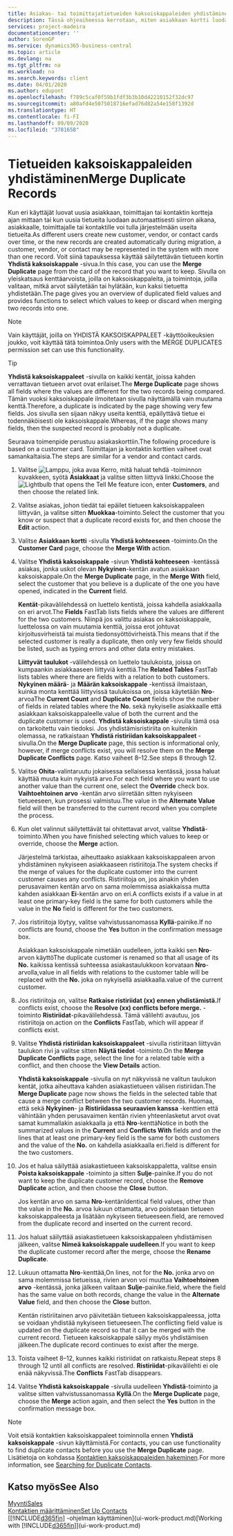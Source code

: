 ```yaml
---
title: Asiakas- tai toimittajatietueiden kaksoiskappaleiden yhdistäminen | Microsoft Docs
description: Tässä ohjeaiheessa kerrotaan, miten asiakkaan kortti luodaan rekisteröimään tietoja kustakin uudesta asiakkaasta, jolle myyt.
services: project-madeira
documentationcenter: ''
author: SorenGP
ms.service: dynamics365-business-central
ms.topic: article
ms.devlang: na
ms.tgt_pltfrm: na
ms.workload: na
ms.search.keywords: client
ms.date: 04/01/2020
ms.author: edupont
ms.openlocfilehash: f789c5caf0f59b1fdf3b3b10d42210152f32dc97
ms.sourcegitcommit: a80afd4e5075018716efad76d82a54e158f1392d
ms.translationtype: HT
ms.contentlocale: fi-FI
ms.lasthandoff: 09/09/2020
ms.locfileid: "3781658"
---
```

# <a name="merge-duplicate-records"></a><span data-ttu-id="172d4-103">Tietueiden kaksoiskappaleiden yhdistäminen</span><span class="sxs-lookup"><span data-stu-id="172d4-103">Merge Duplicate Records</span></span>
<span data-ttu-id="172d4-104">Kun eri käyttäjät luovat uusia asiakkaan, toimittajan tai kontaktin kortteja ajan mittaan tai kun uusia tietueita luodaan automaattisesti siirron aikana, asiakkaalle, toimittajalle tai kontaktille voi tulla järjestelmään useita tietueita.</span><span class="sxs-lookup"><span data-stu-id="172d4-104">As different users create new customer, vendor, or contact cards over time, or the new records are created automatically during migration, a customer, vendor, or contact may be represented in the system with more than one record.</span></span> <span data-ttu-id="172d4-105">Voit siinä tapauksessa käyttää säilytettävän tietueen kortin **Yhdistä kaksoiskappale** -sivua.</span><span class="sxs-lookup"><span data-stu-id="172d4-105">In this case, you can use the **Merge Duplicate** page from the card of the record that you want to keep.</span></span> <span data-ttu-id="172d4-106">Sivulla on yleiskatsaus kenttäarvoista, joilla on kaksoiskappaleita, ja toimintoja, joilla valitaan, mitkä arvot säilytetään tai hylätään, kun kaksi tietuetta yhdistetään.</span><span class="sxs-lookup"><span data-stu-id="172d4-106">The page gives you an overview of duplicated field values and provides functions to select which values to keep or discard when merging two records into one.</span></span>

> [!NOTE]
> <span data-ttu-id="172d4-107">Vain käyttäjät, joilla on YHDISTÄ KAKSOISKAPPALEET -käyttöoikeuksien joukko, voit käyttää tätä toimintoa.</span><span class="sxs-lookup"><span data-stu-id="172d4-107">Only users with the MERGE DUPLICATES permission set can use this functionality.</span></span>

> [!TIP]
> <span data-ttu-id="172d4-108">**Yhdistä kaksoiskappaleet** -sivulla on kaikki kentät, joissa kahden verrattavan tietueen arvot ovat erilaiset.</span><span class="sxs-lookup"><span data-stu-id="172d4-108">The **Merge Duplicate** page shows all fields where the values are different for the two records being compared.</span></span> <span data-ttu-id="172d4-109">Tämän vuoksi kaksoiskappale ilmoitetaan sivulla näyttämällä vain muutama kenttä.</span><span class="sxs-lookup"><span data-stu-id="172d4-109">Therefore, a duplicate is indicated by the page showing very few fields.</span></span> <span data-ttu-id="172d4-110">Jos sivulla sen sijaan näkyy useita kenttiä, epäilyttävä tietue ei todennäköisesti ole kaksoiskappale.</span><span class="sxs-lookup"><span data-stu-id="172d4-110">Whereas, if the page shows many fields, then the suspected record is probably not a duplicate.</span></span>

<span data-ttu-id="172d4-111">Seuraava toimenpide perustuu asiakaskorttiin.</span><span class="sxs-lookup"><span data-stu-id="172d4-111">The following procedure is based on a customer card.</span></span> <span data-ttu-id="172d4-112">Toimittajan ja kontaktin korttien vaiheet ovat samankaltaisia.</span><span class="sxs-lookup"><span data-stu-id="172d4-112">The steps are similar for a vendor  and contact cards.</span></span>

1. <span data-ttu-id="172d4-113">Valitse ![Lamppu, joka avaa Kerro, mitä haluat tehdä -toiminnon](media/ui-search/search_small.png "Kerro, mitä haluat tehdä") kuvakkeen, syötä **Asiakkaat** ja valitse sitten liittyvä linkki.</span><span class="sxs-lookup"><span data-stu-id="172d4-113">Choose the ![Lightbulb that opens the Tell Me feature](media/ui-search/search_small.png "Tell me what you want to do") icon, enter **Customers**, and then choose the related link.</span></span>
2. <span data-ttu-id="172d4-114">Valitse asiakas, johon tiedät tai epäilet tietueen kaksoiskappaleen liittyvän, ja valitse sitten **Muokkaa**-toiminto.</span><span class="sxs-lookup"><span data-stu-id="172d4-114">Select the customer that you know or suspect that a duplicate record exists for, and then choose the **Edit** action.</span></span>
3. <span data-ttu-id="172d4-115">Valitse **Asiakkaan kortti** -sivulla **Yhdistä kohteeseen** -toiminto.</span><span class="sxs-lookup"><span data-stu-id="172d4-115">On the **Customer Card** page, choose the **Merge With** action.</span></span>
4. <span data-ttu-id="172d4-116">Valitse **Yhdistä kaksoiskappale** -sivun **Yhdistä kohteeseen** -kentässä asiakas, jonka uskot olevan **Nykyinen**-kentän avatun asiakkaan kaksoiskappale.</span><span class="sxs-lookup"><span data-stu-id="172d4-116">On the **Merge Duplicate** page, in the **Merge With** field, select the customer that you believe is a duplicate of the one you have opened, indicated in the **Current** field.</span></span>

    <span data-ttu-id="172d4-117">**Kentät**-pikavälilehdessä on luettelo kentistä, joissa kahdella asiakkaalla on eri arvot.</span><span class="sxs-lookup"><span data-stu-id="172d4-117">The **Fields** FastTab lists fields where the values are different for the two customers.</span></span> <span data-ttu-id="172d4-118">Niinpä jos valittu asiakas on kaksoiskappale, luettelossa on vain muutamia kenttiä, joissa erot johtuvat kirjoitusvirheistä tai muista tiedonsyöttövirheistä.</span><span class="sxs-lookup"><span data-stu-id="172d4-118">This means that if the selected customer is really a duplicate, then only very few fields should be listed, such as typing errors and other data entry mistakes.</span></span>

    <span data-ttu-id="172d4-119">**Liittyvät taulukot** -välilehdessä on luettelo taulukoista, joissa on kumpaankin asiakkaaseen liittyviä kenttiä.</span><span class="sxs-lookup"><span data-stu-id="172d4-119">The **Related Tables** FastTab lists tables where there are fields with a relation to both customers.</span></span> <span data-ttu-id="172d4-120">**Nykyinen määrä**- ja **Määrän kaksoiskappale** -kentissä ilmaistaan, kuinka monta kenttää liittyvissä taulukoissa on, joissa käytetään **Nro**-arvoa</span><span class="sxs-lookup"><span data-stu-id="172d4-120">The **Current Count** and **Duplicate Count** fields show the number of fields in related tables where the **No.**</span></span> <span data-ttu-id="172d4-121">sekä nykyiselle asiakkaalle että asiakkaan kaksoiskappaleelle.</span><span class="sxs-lookup"><span data-stu-id="172d4-121">value of both the current and the duplicate customer is used.</span></span> <span data-ttu-id="172d4-122">**Yhdistä kaksoiskappale** -sivulla tämä osa on tarkoitettu vain tiedoksi. Jos yhdistämisristiriita on kuitenkin olemassa, ne ratkaistaan **Yhdistä ristiriidan kaksoiskappaleet** -sivulla.</span><span class="sxs-lookup"><span data-stu-id="172d4-122">On the **Merge Duplicate** page, this section is informational only, however, if merge conflicts exist, you will resolve them on the **Merge Duplicate Conflicts** page.</span></span> <span data-ttu-id="172d4-123">Katso vaiheet 8–12.</span><span class="sxs-lookup"><span data-stu-id="172d4-123">See steps 8 through 12.</span></span>   

5. <span data-ttu-id="172d4-124">Valitse **Ohita**-valintaruutu jokaisessa sellaisessa kentässä, jossa haluat käyttää muuta kuin nykyistä arvo.</span><span class="sxs-lookup"><span data-stu-id="172d4-124">For each field where you want to use another value than the current one, select the **Override** check box.</span></span> <span data-ttu-id="172d4-125">**Vaihtoehtoinen arvo** -kentän arvo siirretään sitten nykyiseen tietueeseen, kun prosessi valmistuu.</span><span class="sxs-lookup"><span data-stu-id="172d4-125">The value in the **Alternate Value** field will then be transferred to the current record when you complete the process.</span></span>
6. <span data-ttu-id="172d4-126">Kun olet valinnut säilytettävät tai ohitettavat arvot, valitse **Yhdistä**-toiminto.</span><span class="sxs-lookup"><span data-stu-id="172d4-126">When you have finished selecting which values to keep or override, choose the **Merge** action.</span></span>

    <span data-ttu-id="172d4-127">Järjestelmä tarkistaa, aiheuttaako asiakkaan kaksoiskappaleen arvon yhdistäminen nykyiseen asiakkaaseen ristiriitoja.</span><span class="sxs-lookup"><span data-stu-id="172d4-127">The system checks if the merge of values for the duplicate customer into the current customer causes any conflicts.</span></span> <span data-ttu-id="172d4-128">Ristiriitoja on, jos ainakin yhden perusavaimen kentän arvo on sama molemmissa asiakkaissa mutta kahden asiakkaan **Ei**-kentän arvo on eri.</span><span class="sxs-lookup"><span data-stu-id="172d4-128">A conflicts exists if a value in at least one primary-key field is the same for both customers while the value in the **No** field is different for the two customers.</span></span>

7. <span data-ttu-id="172d4-129">Jos ristiriitoja löytyy, valitse vahvistussanomassa **Kyllä**-painike.</span><span class="sxs-lookup"><span data-stu-id="172d4-129">If no conflicts are found, choose the **Yes** button in the confirmation message box.</span></span>

    <span data-ttu-id="172d4-130">Asiakkaan kaksoiskappale nimetään uudelleen, jotta kaikki sen **Nro**-arvon käyttö</span><span class="sxs-lookup"><span data-stu-id="172d4-130">The duplicate customer is renamed so that all usage of its **No.**</span></span> <span data-ttu-id="172d4-131">kaikissa kentissä suhteessa asiakastaulukkoon korvataan **Nro**-arvolla,</span><span class="sxs-lookup"><span data-stu-id="172d4-131">value in all fields with relations to the customer table will be replaced with the **No.**</span></span> <span data-ttu-id="172d4-132">joka on nykyisellä asiakkaalla.</span><span class="sxs-lookup"><span data-stu-id="172d4-132">value of the current customer.</span></span>
8. <span data-ttu-id="172d4-133">Jos ristiriitoja on, valitse **Ratkaise ristiriidat (xx) ennen yhdistämistä.**</span><span class="sxs-lookup"><span data-stu-id="172d4-133">If conflicts exist, choose the **Resolve (xx) conflicts before merge.**</span></span> <span data-ttu-id="172d4-134">-toiminto **Ristiriidat**-pikavälilehdessä. Tämä välilehti avautuu, jos ristiriitoja on.</span><span class="sxs-lookup"><span data-stu-id="172d4-134">action on the **Conflicts** FastTab, which will appear if conflicts exist.</span></span>
9. <span data-ttu-id="172d4-135">Valitse **Yhdistä ristiriidan kaksoiskappaleet** -sivulla ristiriitaan liittyvän taulukon rivi ja valitse sitten **Näytä tiedot** -toiminto.</span><span class="sxs-lookup"><span data-stu-id="172d4-135">On the **Merge Duplicate Conflicts** page, select the line for a related table with a conflict, and then choose the **View Details** action.</span></span>

    <span data-ttu-id="172d4-136">**Yhdistä kaksoiskappale** -sivulla on nyt näkyvissä ne valitun taulukon kentät, jotka aiheuttava kahden asiakastietueen välisen ristiriidan.</span><span class="sxs-lookup"><span data-stu-id="172d4-136">The **Merge Duplicate** page now shows the fields in the selected table that cause a merge conflict between the two customer records.</span></span> <span data-ttu-id="172d4-137">Huomaa, että sekä **Nykyinen**- ja **Ristiriidassa seuraavien kanssa** -kenttien että vähintään yhden perusavaimen kentän rivien yhteenlasketut arvot ovat samat kummallakin asiakkaalla ja että **Nro**-kenttä</span><span class="sxs-lookup"><span data-stu-id="172d4-137">Notice in both the summarized values in the **Current** and **Conflicts With** fields and on the lines that at least one primary-key field is the same for both customers and the value of the **No.**</span></span> <span data-ttu-id="172d4-138">on kahdella asiakkaalla eri.</span><span class="sxs-lookup"><span data-stu-id="172d4-138">field is different for the two customers.</span></span>   
10. <span data-ttu-id="172d4-139">Jos et halua säilyttää asiakastietueen kaksoiskappaletta, valitse ensin **Poista kaksoiskappale** -toiminto ja sitten **Sulje**-painike.</span><span class="sxs-lookup"><span data-stu-id="172d4-139">If you do not want to keep the duplicate customer record, choose the **Remove Duplicate** action, and then choose the **Close** button.</span></span>

    <span data-ttu-id="172d4-140">Jos kentän arvo on sama **Nro**-kentän</span><span class="sxs-lookup"><span data-stu-id="172d4-140">Identical field values, other than the value in the **No.**</span></span> <span data-ttu-id="172d4-141">arvoa lukuun ottamatta, arvo poistetaan tietueen kaksoiskappaleesta ja lisätään nykyiseen tietueeseen.</span><span class="sxs-lookup"><span data-stu-id="172d4-141">field, are removed from the duplicate record and inserted on the current record.</span></span>
11. <span data-ttu-id="172d4-142">Jos haluat säilyttää asiakastietueen kaksoiskappaleen yhdistämisen jälkeen, valitse **Nimeä kaksoiskappale uudelleen**.</span><span class="sxs-lookup"><span data-stu-id="172d4-142">If you want to keep the duplicate customer record after the merge,  choose the **Rename Duplicate**.</span></span>
12. <span data-ttu-id="172d4-143">Lukuun ottamatta **Nro**-kenttää,</span><span class="sxs-lookup"><span data-stu-id="172d4-143">On lines, not for the **No.**</span></span> <span data-ttu-id="172d4-144">jonka arvo on sama molemmissa tietueissa, rivien arvon voi muuttaa **Vaihtoehtoinen arvo** -kentässä, jonka jälkeen valitaan **Sulje**-painike.</span><span class="sxs-lookup"><span data-stu-id="172d4-144">field, where the field has the same value on both records, change the value in the **Alternate Value** field, and then choose the **Close** button.</span></span>

    <span data-ttu-id="172d4-145">Kentän ristiriitainen arvo päivitetään tietueen kaksoiskappaleessa, jotta se voidaan yhdistää nykyiseen tietueeseen.</span><span class="sxs-lookup"><span data-stu-id="172d4-145">The conflicting field value is updated on the duplicate record so that it can be merged with the current record.</span></span> <span data-ttu-id="172d4-146">Tietueen kaksoiskappale säilyy myös yhdistämisen jälkeen.</span><span class="sxs-lookup"><span data-stu-id="172d4-146">The duplicate record continues to exist after the merge.</span></span>
13. <span data-ttu-id="172d4-147">Toista vaiheet 8–12, kunnes kaikki ristiriidat on ratkaistu.</span><span class="sxs-lookup"><span data-stu-id="172d4-147">Repeat steps 8 through 12 until all conflicts are resolved.</span></span> <span data-ttu-id="172d4-148">**Ristiriidat**-pikavälilehti ei ole enää näkyvissä.</span><span class="sxs-lookup"><span data-stu-id="172d4-148">The **Conflicts** FastTab disappears.</span></span>
14. <span data-ttu-id="172d4-149">Valitse **Yhdistä kaksoiskappale** -sivulla uudelleen **Yhdistä**-toiminto ja valitse sitten vahvistussanomassa **Kyllä**.</span><span class="sxs-lookup"><span data-stu-id="172d4-149">On the **Merge Duplicate** page, choose the **Merge** action again, and then select the **Yes** button in the confirmation message box.</span></span>

> [!NOTE]
> <span data-ttu-id="172d4-150">Voit etsiä kontaktien kaksoiskappaleet toiminnolla ennen **Yhdistä kaksoiskappale** -sivun käyttämistä.</span><span class="sxs-lookup"><span data-stu-id="172d4-150">For contacts, you can use functionality to find duplicate contacts before you use the **Merge Duplicate** page.</span></span> <span data-ttu-id="172d4-151">Lisätietoja on kohdassa [Kontaktien kaksoiskappaleiden hakeminen](marketing-setup-contacts.md#searching-for-duplicate-contacts).</span><span class="sxs-lookup"><span data-stu-id="172d4-151">For more information, see [Searching for Duplicate Contacts](marketing-setup-contacts.md#searching-for-duplicate-contacts).</span></span>

## <a name="see-also"></a><span data-ttu-id="172d4-152">Katso myös</span><span class="sxs-lookup"><span data-stu-id="172d4-152">See Also</span></span>
[<span data-ttu-id="172d4-153">Myynti</span><span class="sxs-lookup"><span data-stu-id="172d4-153">Sales</span></span>](sales-manage-sales.md)  
[<span data-ttu-id="172d4-154">Kontaktien määrittäminen</span><span class="sxs-lookup"><span data-stu-id="172d4-154">Set Up Contacts</span></span>](marketing-setup-contacts.md)  
<span data-ttu-id="172d4-155">[[!INCLUDE[d365fin](includes/d365fin_md.md)] -ohjelman käyttäminen](ui-work-product.md)</span><span class="sxs-lookup"><span data-stu-id="172d4-155">[Working with [!INCLUDE[d365fin](includes/d365fin_md.md)]](ui-work-product.md)</span></span>
